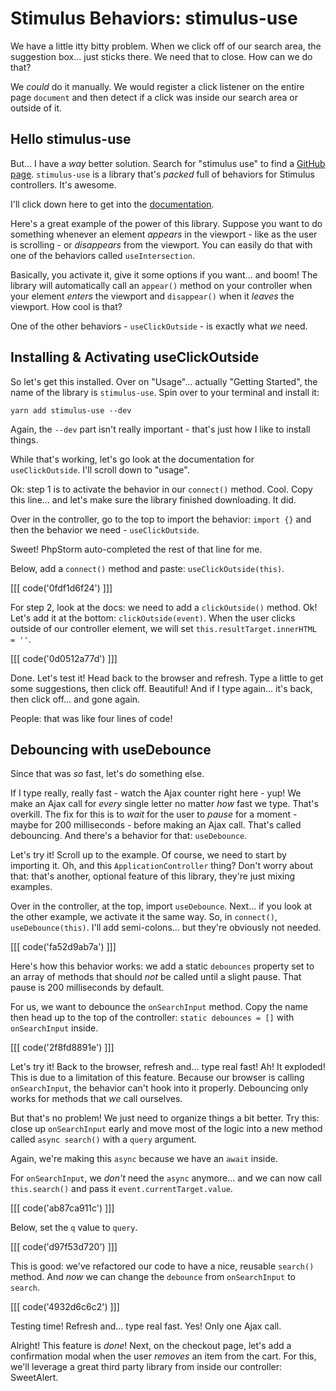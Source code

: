 # Stimulus Behaviors: stimulus-use

We have a little itty bitty problem. When we click off of our search area, the
suggestion box... just sticks there. We need that to close. How can we do that?

We *could* do it manually. We would register a click listener on the entire
page `document` and then detect if a click was inside our search area or
outside of it.

## Hello stimulus-use

But... I have a *way* better solution. Search for "stimulus use" to find a
[GitHub page](https://github.com/stimulus-use/stimulus-use). `stimulus-use` is a
library that's *packed* full of behaviors for Stimulus controllers. It's awesome.

I'll click down here to get into the [documentation](https://stimulus-use.github.io/stimulus-use).

Here's a great example of the power of this library. Suppose you want to do
something whenever an element *appears* in the viewport - like as the user is
scrolling - or *disappears* from the viewport. You can easily do that with one of
the behaviors called `useIntersection`.

Basically, you activate it, give it some options if you want... and boom! The
library will automatically call an `appear()` method on your controller when your
element *enters* the viewport and `disappear()` when it *leaves* the viewport.
How cool is that?

One of the other behaviors - `useClickOutside` - is exactly what *we* need.

## Installing & Activating useClickOutside

So let's get this installed. Over on "Usage"... actually "Getting Started", the
name of the library is `stimulus-use`. Spin over to your terminal and install it:

```terminal
yarn add stimulus-use --dev
```

Again, the `--dev` part isn't really important - that's just how I like to install
things.

While that's working, let's go look at the documentation for `useClickOutside`.
I'll scroll down to "usage".

Ok: step 1 is to activate the behavior in our `connect()` method. Cool. Copy this
line... and let's make sure the library finished downloading. It did.

Over in the controller, go to the top to import the behavior:
`import {}` and then the behavior we need - `useClickOutside`.

Sweet! PhpStorm auto-completed the rest of that line for me.

Below, add a `connect()` method and paste: `useClickOutside(this)`.

[[[ code('0fdf1d6f24') ]]]

For step 2, look at the docs: we need to add a `clickOutside()` method. Ok!
Let's add it at the bottom: `clickOutside(event)`. When the user clicks outside
of our controller element, we will set `this.resultTarget.innerHTML = ''`.

[[[ code('0d0512a77d') ]]]

Done. Let's test it! Head back to the browser and refresh. Type a little to get
some suggestions, then click off. Beautiful! And if I type again... it's back,
then click off... and gone again.

People: that was like four lines of code!

## Debouncing with useDebounce

Since that was *so* fast, let's do something else.

If I type really, really fast - watch the Ajax counter right here - yup! We
make an Ajax call for *every* single letter no matter *how* fast we type. That's
overkill. The fix for this is to *wait* for the user to *pause* for a moment - maybe
for 200 milliseconds - before making an Ajax call. That's called debouncing. And
there's a behavior for that: `useDebounce`.

Let's try it! Scroll up to the example. Of course, we need to start by importing it.
Oh, and this `ApplicationController` thing? Don't worry about that: that's another,
optional feature of this library, they're just mixing examples.

Over in the controller, at the top, import `useDebounce`. Next... if you look at
the other example, we activate it the same way. So, in `connect()`,
`useDebounce(this)`. I'll add semi-colons... but they're obviously not needed.

[[[ code('fa52d9ab7a') ]]]

Here's how this behavior works: we add a static `debounces` property set to an
array of methods that should *not* be called until a slight pause. That pause
is 200 milliseconds by default.

For us, we want to debounce the `onSearchInput` method. Copy the name then
head up to the top of the controller: `static debounces = []` with `onSearchInput`
inside.

[[[ code('2f8fd8891e') ]]]

Let's try it! Back to the browser, refresh and... type real fast! Ah! It exploded!
This is due to a limitation of this feature. Because our browser is calling
`onSearchInput`, the behavior can't hook into it properly. Debouncing only works
for methods that *we* call ourselves.

But that's no problem! We just need to organize things a bit better. Try this:
close up `onSearchInput` early and move most of the logic into a new method
called `async search()` with a `query` argument.

Again, we're making this `async` because we have an `await` inside.

For `onSearchInput`, we *don't* need the `async` anymore... and we can
now call `this.search()` and pass it `event.currentTarget.value`. 

[[[ code('ab87ca911c') ]]]

Below, set the `q` value to `query`.

[[[ code('d97f53d720') ]]]

This is good: we've refactored our code to have a nice, reusable `search()`
method. And *now* we can change the `debounce` from `onSearchInput` to `search`.

[[[ code('4932d6c6c2') ]]]

Testing time! Refresh and... type real fast. Yes! Only one Ajax call.

Alright! This feature is *done*! Next, on the checkout page, let's add a confirmation
modal when the user *removes* an item from the cart. For this, we'll leverage a
great third party library from inside our controller: SweetAlert.
